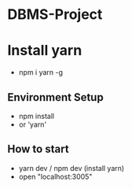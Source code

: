 # DBMS-Project

# Install yarn 
- npm i yarn -g

## Environment Setup 
- npm install
- or 'yarn'

## How to start 
- yarn dev / npm dev (install yarn)
- open "localhost:3005"
